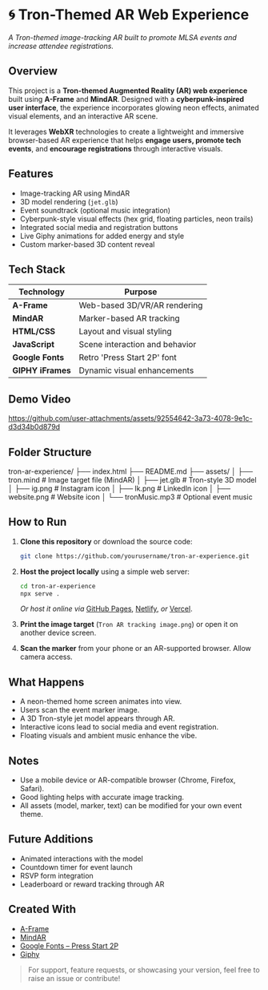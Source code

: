
# 🌀 Tron-Themed AR Web Experience  
*A Tron-themed image-tracking AR built to promote MLSA events and increase attendee registrations.*



## Overview

This project is a **Tron-themed Augmented Reality (AR) web experience** built using **A-Frame** and **MindAR**. Designed with a **cyberpunk-inspired user interface**, the experience incorporates glowing neon effects, animated visual elements, and an interactive AR scene.

It leverages **WebXR** technologies to create a lightweight and immersive browser-based AR experience that helps **engage users, promote tech events**, and **encourage registrations** through interactive visuals.


## Features

- Image-tracking AR using MindAR
- 3D model rendering (`jet.glb`)
- Event soundtrack (optional music integration)
- Cyberpunk-style visual effects (hex grid, floating particles, neon trails)
- Integrated social media and registration buttons
- Live Giphy animations for added energy and style
- Custom marker-based 3D content reveal


## Tech Stack

| Technology | Purpose |
|------------|---------|
| **A-Frame** | Web-based 3D/VR/AR rendering |
| **MindAR** | Marker-based AR tracking |
| **HTML/CSS** | Layout and visual styling |
| **JavaScript** | Scene interaction and behavior |
| **Google Fonts** | Retro 'Press Start 2P' font |
| **GIPHY iFrames** | Dynamic visual enhancements |


## Demo Video


https://github.com/user-attachments/assets/92554642-3a73-4078-9e1c-d3d34b0d879d




## Folder Structure


tron-ar-experience/
├── index.html
├── README.md
├── assets/
│   ├── tron.mind          # Image target file (MindAR)
│   ├── jet.glb            # Tron-style 3D model
│   ├── ig.png             # Instagram icon
│   ├── lk.png             # LinkedIn icon
│   ├── website.png        # Website icon
│   └── tronMusic.mp3      # Optional event music


## How to Run

1. **Clone this repository** or download the source code:

   ```bash
   git clone https://github.com/yourusername/tron-ar-experience.git
   ```

2. **Host the project locally** using a simple web server:

   ```bash
   cd tron-ar-experience
   npx serve .
   ```

   *Or host it online via* [GitHub Pages](https://pages.github.com/), [Netlify](https://www.netlify.com/), *or* [Vercel](https://vercel.com/).

3. **Print the image target** (`Tron AR tracking image.png`) or open it on another device screen.

4. **Scan the marker** from your phone or an AR-supported browser. Allow camera access.


## What Happens

* A neon-themed home screen animates into view.
* Users scan the event marker image.
* A 3D Tron-style jet model appears through AR.
* Interactive icons lead to social media and event registration.
* Floating visuals and ambient music enhance the vibe.


## Notes

* Use a mobile device or AR-compatible browser (Chrome, Firefox, Safari).
* Good lighting helps with accurate image tracking.
* All assets (model, marker, text) can be modified for your own event theme.


## Future Additions

* Animated interactions with the model
* Countdown timer for event launch
* RSVP form integration
* Leaderboard or reward tracking through AR

## Created With

* [A-Frame](https://aframe.io/)
* [MindAR](https://hiukim.github.io/mind-ar-js-doc/)
* [Google Fonts – Press Start 2P](https://fonts.google.com/specimen/Press+Start+2P)
* [Giphy](https://giphy.com/)

> For support, feature requests, or showcasing your version, feel free to raise an issue or contribute!


